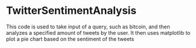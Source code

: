 # TwitterSentimentAnalysis
This code is used to take input of a query, such as bitcoin,  and then analyzes a specified amount of tweets by the user. It then uses matplotlib to plot a pie chart based on the sentiment of the tweets
